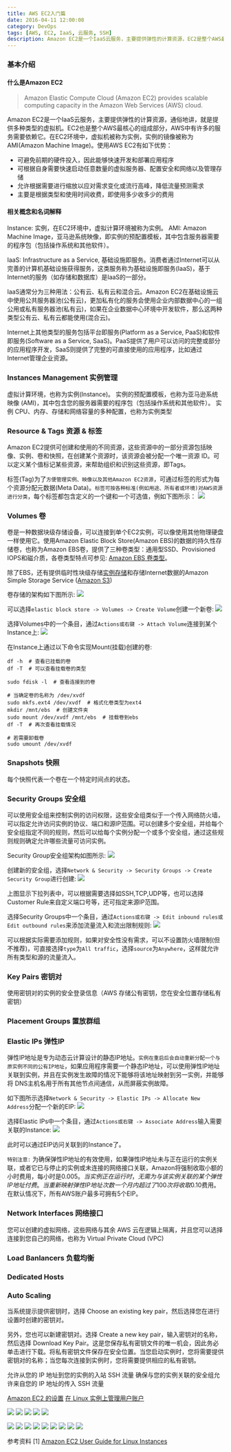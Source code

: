 ```yaml
---
title: AWS EC2入门篇
date: 2016-04-11 12:00:08
category: DevOps
tags: [AWS, EC2, IaaS, 云服务, SSH]
description: Amazon EC2是一个IaaS云服务，主要提供弹性的计算资源，EC2是整个AWS最核心的组成部分，可以在很短的时间内创建、启动和运行不同的类型和大小的EC2实例。
---
```


### 基本介绍
#### 什么是Amazon EC2

> Amazon Elastic Compute Cloud (Amazon EC2) provides scalable computing capacity in the Amazon Web Services (AWS) cloud.

Amazon EC2是一个IaaS云服务，主要提供弹性的计算资源，通俗地讲，就是提供多种类型的虚拟机。EC2也是整个AWS最核心的组成部分，AWS中有许多的服务需要依赖它。在EC2环境中，虚拟机被称为实例，实例的镜像被称为AMI(Amazon Machine Image)。使用AWS EC2有如下优势：

- 可避免前期的硬件投入，因此能够快速开发和部署应用程序
- 可根据自身需要快速启动任意数量的虚拟服务器、配置安全和网络以及管理存储
- 允许根据需要进行缩放以应对需求变化或流行高峰，降低流量预测需求
- 主要是根据类型和使用时间收费，即使用多少收多少的费用

#### 相关概念和名词解释

Instance: 实例，在EC2环境中，虚拟计算环境被称为实例。
AMI: Amazon Machine Image，亚马逊系统映像，即实例的预配置模板，其中包含服务器需要的程序包（包括操作系统和其他软件）。

IaaS: Infrastructure as a Service, 基础设施即服务。消费者通过Internet可以从完善的计算机基础设施获得服务，这类服务称为基础设施即服务(IaaS)，基于Internet的服务（如存储和数据库）是IaaS的一部分。

IaaS通常分为三种用法：公有云、私有云和混合云。Amazon EC2在基础设施云中使用公共服务器池(公有云)，更加私有化的服务会使用企业内部数据中心的一组公用或私有服务器池(私有云)，如果在企业数据中心环境中开发软件，那么这两种类型公有云、私有云都能使用(混合云)。

Internet上其他类型的服务包括平台即服务(Platform as a Service, PaaS)和软件即服务(Software as a Service, SaaS)。PaaS提供了用户可以访问的完整或部分的应用程序开发，SaaS则提供了完整的可直接使用的应用程序，比如通过 Internet管理企业资源。

### Instances Management 实例管理
虚拟计算环境，也称为实例(Instance)。
实例的预配置模板，也称为亚马逊系统映像 (AMI)，其中包含您的服务器需要的程序包（包括操作系统和其他软件）。
实例 CPU、内存、存储和网络容量的多种配置，也称为实例类型


### Resource & Tags 资源 & 标签
Amazon EC2提供可创建和使用的不同资源，这些资源中的一部分资源包括映像、实例、卷和快照，在创建某个资源时，该资源会被分配一个唯一资源 ID。可以定义某个值标记某些资源，来帮助组织和识别这些资源，即Tags。

标签(Tag)为了`方便管理实例、映像以及其他Amazon EC2资源`，可通过标签的形式为每个资源分配元数据(Meta Data)。`标签可按各种标准(例如用途、所有者或环境)对AWS资源进行分类`，每个标签都包含定义的一个键和一个可选值，例如下图所示：
![](../images/aws-ec2-basic/tag_example.png)

### Volumes 卷
卷是一种数据块级存储设备，可以连接到单个EC2实例，可以像使用其他物理硬盘一样使用它。使用Amazon Elastic Block Store(Amazon EBS)的数据的持久性存储卷，也称为Amazon EBS卷，提供了三种卷类型：通用型SSD、Provisioned IOPS和磁介质，各卷类型特点可参见: [Amazon EBS 卷类型](http://docs.aws.amazon.com/zh_cn/AWSEC2/latest/UserGuide/EBSVolumeTypes.html)。

除了EBS，还有提供临时性块级存储[实例存储](http://docs.aws.amazon.com/zh_cn/AWSEC2/latest/UserGuide/InstanceStorage.html)和存储Internet数据的Amazon Simple Storage Service ([Amazon S3](http://docs.aws.amazon.com/zh_cn/AWSEC2/latest/UserGuide/AmazonS3.html))

卷存储的架构如下图所示:
![](../images/aws-ec2-basic/architecture_storage.png)

可以选择`elastic block store -> Volumes -> Create Volume`创建一个新卷:
![](../images/aws-ec2-basic/create_volume.png)

选择Volumes中的一个条目，通过`Actions或右键 -> Attach Volume`连接到某个Instance上:
![](../images/aws-ec2-basic/attach_volume.png)

在Instance上通过以下命令实现Mount(挂载)创建的卷:

```
df -h  # 查看已挂载的卷
df -T  # 可以查看挂载卷的类型

sudo fdisk -l  # 查看连接到的卷

# 当确定卷的名称为 /dev/xvdf
sudo mkfs.ext4 /dev/xvdf  # 格式化卷类型为ext4
mkdir /mnt/ebs  # 创建文件夹
sudo mount /dev/xvdf /mnt/ebs  # 挂载卷到ebs
df -T  # 再次查看挂载情况

# 若需要卸载卷
sudo umount /dev/xvdf
```

### Snapshots 快照
每个快照代表一个卷在一个特定时间点的状态。


### Security Groups 安全组

可以使用安全组来控制实例的访问权限，这些安全组类似于一个传入网络防火墙，可以指定允许访问实例的协议、端口和源IP范围。可以创建多个安全组，并给每个安全组指定不同的规则，然后可以给每个实例分配一个或多个安全组，通过这些规则规则确定允许哪些流量可访问实例。

Security Group安全组架构如图所示:
![](../images/aws-ec2-basic/architecture_security_group.png)

创建新的安全组，选择`Network & Security -> Security Groups -> Create Security Group`进行创建:
![](../images/aws-ec2-basic/create_security_group.png)

上图显示下拉列表中，可以根据需要选择如SSH,TCP,UDP等，也可以选择Customer Rule来自定义端口号等，还可指定来源IP范围。

选择Security Groups中一个条目，通过`Actions或右键 -> Edit inbound rules或Edit outbound rules`来添加流量流入和流出限制规则:
![](../images/aws-ec2-basic/edit_inbound_rules.png)

可以根据实际需要添加规则，如果对安全性没有需求，可以不设置防火墙限制(但不推荐)，可直接选择`type`为`All traffic`，选择`source`为`Anywhere`，这样就允许所有类型和源的流量流入。


### Key Pairs 密钥对

使用密钥对的实例的安全登录信息（AWS 存储公有密钥，您在安全位置存储私有密钥）

### Placement Groups 置放群组


### Elastic IPs 弹性IP
弹性IP地址是专为动态云计算设计的静态IP地址。`实例在重启后会自动重新分配一个与原实例不同的公有IP地址`，如果应用程序需要一个静态IP地址，可以使用弹性IP地址关联到实例，并且在实例发生故障的情况下能够将该地址映射到另一实例，并能够将 DNS主机名用于所有其他节点间通信，从而屏蔽实例故障。

如下图所示选择`Network & Security -> Elastic IPs -> Allocate New Address`分配一个新的EIP:
![](../images/aws-ec2-basic/new_elastic_ip.png)

选择Elastic IPs中一个条目，通过`Actions或右键 -> Associate Address`输入需要关联的Instance:
![](../images/aws-ec2-basic/associate_elastic_ip.png)

此时可以通过EIP访问关联到的Instance了。

`特别注意:` 为确保弹性IP地址的有效使用，如果弹性IP地址未与正在运行的实例关联，或者它已与停止的实例或未连接的网络接口关联，Amazon将强制收取小额的小时费用，每小时是$0.005。当实例正在运行时，无需为与该实例关联的某个弹性IP地址付费。当重新映射弹性IP地址次数一个月内超过了100次将收取$0.10费用。在默认情况下，所有AWS账户最多可拥有5个EIP。

### Network Interfaces 网络接口

您可以创建的虚拟网络，这些网络与其余 AWS 云在逻辑上隔离，并且您可以选择连接到您自己的网络，也称为 Virtual Private Cloud (VPC)

### Load Banlancers 负载均衡

### Dedicated Hosts

### Auto Scaling


当系统提示提供密钥时，选择 Choose an existing key pair，然后选择您在进行设置时创建的密钥对。

另外，您也可以新建密钥对。选择 Create a new key pair，输入密钥对的名称，然后选择 Download Key Pair。这是您保存私有密钥文件的唯一机会，因此务必单击进行下载。将私有密钥文件保存在安全位置。当您启动实例时，您将需要提供密钥对的名称；当您每次连接到实例时，您将需要提供相应的私有密钥。

允许从您的 IP 地址到您的实例的入站 SSH 流量
确保与您的实例关联的安全组允许来自您的 IP 地址的传入 SSH 流量

[Amazon EC2 的设置](http://docs.aws.amazon.com/zh_cn/AWSEC2/latest/UserGuide/get-set-up-for-amazon-ec2.html)
[在 Linux 实例上管理用户账户](http://docs.aws.amazon.com/zh_cn/AWSEC2/latest/UserGuide/managing-users.html)



![](../images/aws-ec2-basic/aws_homepage.png)
![](../images/aws-ec2-basic/aws_overview.png)
![](../images/aws-ec2-basic/choose_location_area.png)
![](../images/aws-ec2-basic/cloud_ping.png)
![](../images/aws-ec2-basic/create_key_pair.png)

![](../images/aws-ec2-basic/launch_add_storage.png)
![](../images/aws-ec2-basic/launch_choose_ami.png)
![](../images/aws-ec2-basic/launch_choose_instance_type.png)
![](../images/aws-ec2-basic/launch_configure_instance.png)
![](../images/aws-ec2-basic/launch_configure_sg.png)
![](../images/aws-ec2-basic/launch_review.png)
![](../images/aws-ec2-basic/launch_select_key_pair.png)
![](../images/aws-ec2-basic/launch_tag_instance.png)
![](../images/aws-ec2-basic/register_in_process.png)


参考资料
[1] [Amazon EC2 User Guide for Linux Instances](http://docs.aws.amazon.com/AWSEC2/latest/UserGuide/concepts.html)
